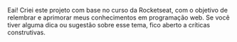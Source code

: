 Eai! Criei este projeto com base no curso da Rocketseat, com o objetivo de relembrar e aprimorar meus conhecimentos em programação web. Se você tiver alguma dica ou sugestão sobre esse tema, fico aberto a críticas construtivas.
